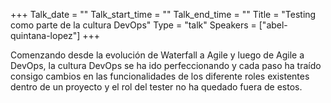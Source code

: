 +++
Talk_date = ""
Talk_start_time = ""
Talk_end_time = ""
Title = "Testing como parte de la cultura DevOps"
Type = "talk"
Speakers = ["abel-quintana-lopez"]
+++

Comenzando desde la evolución de Waterfall a Agile y luego de Agile a DevOps, la cultura DevOps se ha ido perfeccionando y cada paso ha traído consigo cambios en las funcionalidades de los diferente roles existentes dentro de un proyecto y el rol del tester no ha quedado fuera de estos.
